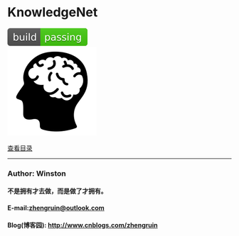 # KnowledgeNet
![](/images/logo/passing.svg) <br>
![knowledgenet-logo]



[查看目录](/content.md)







***
### Author: Winston
#### 不是拥有才去做，而是做了才拥有。
#### E-mail:zhengruin@outlook.com 
#### Blog(博客园): http://www.cnblogs.com/zhengruin

[knowledgenet-logo]: /images/brain.png




